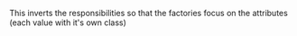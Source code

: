 This inverts the responsibilities so that the factories focus on the attributes (each value with it's own class)
